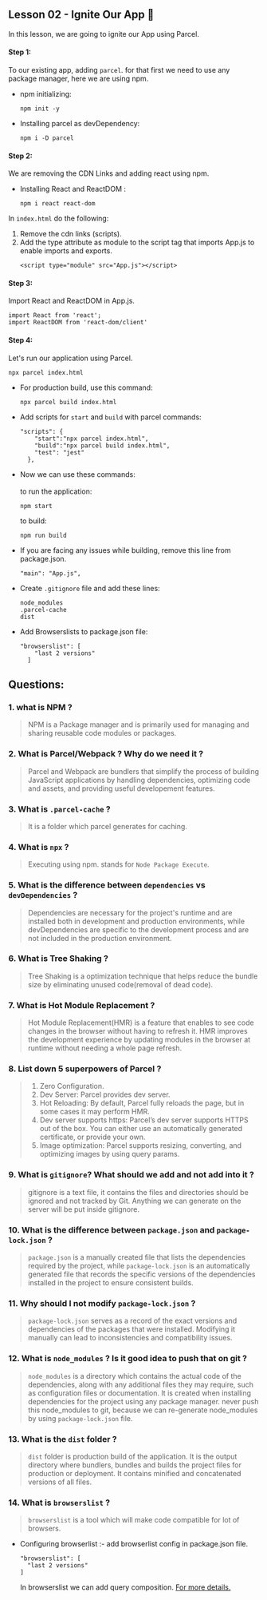 ## Lesson 02 - Ignite Our App 🚀

In this lesson, we are going to ignite our App using Parcel.

#### Step 1:
To our existing app, adding `parcel`. for that first we need to use any package manager, here we are using npm.

- npm initializing:
  ```
  npm init -y
  ```
- Installing parcel as devDependency:
  ```
  npm i -D parcel
  ```

#### Step 2:
We are removing the CDN Links and adding react using npm.

- Installing React and ReactDOM :
  ```
  npm i react react-dom
  ```

In `index.html` do the following:
1. Remove the cdn links (scripts).
2. Add the type attribute as module to the script tag that imports App.js to enable imports and exports.
    ```
    <script type="module" src="App.js"></script>
    ```


#### Step 3:
Import React and ReactDOM in App.js.
```
import React from 'react';
import ReactDOM from 'react-dom/client'
```
#### Step 4:
Let's run our application using Parcel.
  ```
  npx parcel index.html
  ```

- For production build, use this command:
  ```
  npx parcel build index.html
  ```
- Add scripts for `start` and `build` with parcel commands:
  ```
  "scripts": {
      "start":"npx parcel index.html",
      "build":"npx parcel build index.html",
      "test": "jest"
    },
  ```
- Now we can use these commands:<br><br>
  to run the application:
  ```
  npm start
  ```
  to build:
  ```
  npm run build
  ```
- If you are facing any issues while building, remove this line from package.json.
  ```
  "main": "App.js",
  ```

- Create `.gitignore` file and add these lines:
  ```
  node_modules
  .parcel-cache
  dist
  ```

- Add Browserslists to package.json file:
  ```
  "browserslist": [
      "last 2 versions"
    ]
  ```


## Questions:
### 1. what is NPM ?
> NPM is a Package manager and is primarily used for managing and sharing reusable code modules or packages.

### 2. What is Parcel/Webpack ? Why do we need it ?
> Parcel and Webpack are bundlers that simplify the process of building JavaScript applications by handling dependencies, optimizing code and assets, and providing useful developement features.

### 3. What is  `.parcel-cache` ?
> It is a folder which parcel generates for caching.

### 4. What is  `npx` ?
> Executing using npm. stands for `Node Package Execute`.

### 5. What is the difference between  `dependencies` vs `devDependencies` ?
>  Dependencies are necessary for the project's runtime and are installed both in development and production environments, while devDependencies are specific to the development process and are not included in the production environment.

### 6. What is Tree Shaking ?
> Tree Shaking is a optimization technique that helps reduce the bundle size by eliminating unused code(removal of dead code).

### 7. What is Hot Module Replacement ?
> Hot Module Replacement(HMR) is a feature that enables to see code changes in the browser without having to refresh it. HMR improves the development experience by updating modules in the browser at runtime without needing a whole page refresh. 

### 8. List down 5 superpowers of Parcel ?
> 1. Zero Configuration.
> 2. Dev Server: Parcel provides dev server.
> 3. Hot Reloading: By default, Parcel fully reloads the page, but in some cases it may perform HMR.
> 4. Dev server supports https: Parcel’s dev server supports HTTPS out of the box. You can either use an automatically generated certificate, or provide your own.
> 5. Image optimization: Parcel supports resizing, converting, and optimizing images by using query params.

### 9. What is `gitignore`? What should we add and not add into it ?
> gitignore is a text file, it contains the files and directories should be ignored and not tracked by Git. Anything we can generate on the server will be put inside gitignore.

### 10. What is the difference between `package.json` and `package-lock.json` ?
>  `package.json` is a manually created file that lists the dependencies required by the project, while `package-lock.json` is an automatically generated file that records the specific versions of the dependencies installed in the project to ensure consistent builds.

### 11. Why should  I not modify `package-lock.json` ?
> `package-lock.json` serves as a record of the exact versions and dependencies of the packages that were installed. Modifying it manually can lead to inconsistencies and compatibility issues.

### 12. What is `node_modules` ? Is it good idea to push that on git ?
> `node_modules` is a directory which contains the actual code of the dependencies, along with any additional files they may require, such as configuration files or documentation. It is created when installing dependencies for the project using any package manager. never push this node_modules to git, because we can re-generate node_modules by using `package-lock.json` file.

### 13. What is the `dist` folder ? 
> `dist` folder is production build of the application. It is the output directory where bundlers, bundles and builds the project files for production or deployment. It contains minified and concatenated versions of all files.

### 14. What is `browserslist` ? 
> `browserslist` is a tool which will make code compatible for lot of browsers.
- Configuring browserlist :-
  add browserlist config in package.json file.
  ```
  "browserslist": [
    "last 2 versions"
  ]
  ```
  In browserslist we can add query composition. [For more details.](https://browserslist.dev/?q=bGFzdCAyIHZlcnNpb25z) <br>

